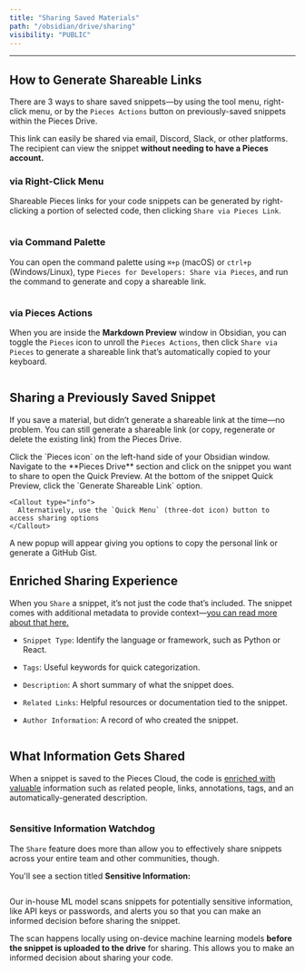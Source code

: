 ```yaml
---
title: "Sharing Saved Materials"
path: "/obsidian/drive/sharing"
visibility: "PUBLIC"
---
```

***

## How to Generate Shareable Links

There are 3 ways to share saved snippets—by using the tool menu, right-click menu, or by the `Pieces Actions` button on previously-saved snippets within the Pieces Drive.

This link can easily be shared via email, Discord, Slack, or other platforms. The recipient can view the snippet **without needing to have a Pieces account.**

### via Right-Click Menu

Shareable Pieces links for your code snippets can be generated by right-clicking a portion of selected code, then clicking `Share via Pieces Link`.

<Image src="https://storage.googleapis.com/hashnode_product_documentation_assets/obsidian_plugin_assets/using_snippets/sharing/share_via_pieces_link_OBS.png" alt="" align="center" fullwidth="true" />

### via Command Palette

You can open the command palette using `⌘+p` (macOS) or `ctrl+p` (Windows/Linux), type `Pieces for Developers: Share via Pieces`, and run the command to generate and copy a shareable link.

<Image src="https://storage.googleapis.com/hashnode_product_documentation_assets/obsidian_plugin_assets/using_snippets/sharing/share_via_command_prompt.gif" alt="" align="center" fullwidth="true" />

### via Pieces Actions

When you are inside the **Markdown Preview** window in Obsidian, you can toggle the `Pieces` icon to unroll the `Pieces Actions`, then click `Share via Pieces` to generate a shareable link that’s automatically copied to your keyboard.

<Image src="https://storage.googleapis.com/hashnode_product_documentation_assets/obsidian_plugin_assets/using_snippets/sharing/pieces_actionss.png" alt="" align="center" fullwidth="true" />

## Sharing a Previously Saved Snippet

If you save a material, but didn’t generate a shareable link at the time—no problem. You can still generate a shareable link (or copy, regenerate or delete the existing link) from the Pieces Drive.

<Steps>
  <Step title="Open the Pieces Sidebar">
    Click the `Pieces icon` on the left-hand side of your Obsidian window.
  </Step>

  <Step title="Locate the Snippet">
    Navigate to the **Pieces Drive** section and click on the snippet you want to share to open the Quick Preview.
  </Step>

  <Step title="Generate the Link">
    At the bottom of the snippet Quick Preview, click the `Generate Shareable Link` option.

    <Callout type="info">
      Alternatively, use the `Quick Menu` (three-dot icon) button to access sharing options
    </Callout>
  </Step>

  <Step title="Copy the Link">
    A new popup will appear giving you options to copy the personal link or generate a GitHub Gist.
  </Step>
</Steps>

<Image src="https://storage.googleapis.com/hashnode_product_documentation_assets/obsidian_plugin_assets/using_snippets/sharing/hovering_share_quick_view.png" alt="" align="center" fullwidth="true" />

## Enriched Sharing Experience

When you `Share` a snippet, it’s not just the code that’s included. The snippet comes with additional metadata to provide context—[you can read more about that here.](https://docs.pieces.app/products/obsidian/drive/save-snippets#whats-stored-when-you-save-a-snippet)

* `Snippet Type`: Identify the language or framework, such as Python or React.

* `Tags`: Useful keywords for quick categorization.

* `Description`: A short summary of what the snippet does.

* `Related Links`: Helpful resources or documentation tied to the snippet.

* `Author Information`: A record of who created the snippet.

<Image src="https://cdn.hashnode.com/res/hashnode/image/upload/v1733970528143/f4acf9e2-0d73-4634-8695-a6cdcfbd3814.png?auto=compress,format&format=webp" alt="" align="center" fullwidth="true" />

## What Information Gets Shared

When a snippet is saved to the Pieces Cloud, the code is [enriched with valuable](https://docs.pieces.app/products/obsidian/drive/save-snippets#whats-stored-when-you-save-a-snippet) information such as related people, links, annotations, tags, and an automatically-generated description.

<Image src="https://cdn.hashnode.com/res/hashnode/image/upload/v1733970040011/f627038f-b8f3-46f8-8235-600d1a8a8efd.png?auto=compress,format&format=webp" alt="" align="middle" fullwidth="true" />

### Sensitive Information Watchdog

The `Share` feature does more than allow you to effectively share snippets across your entire team and other communities, though.

You'll see a section titled **Sensitive Information:**

<Image src="https://cdn.hashnode.com/res/hashnode/image/upload/v1733970500459/864946d3-8d27-435c-beb4-01f5d37e5fdc.png?auto=compress,format&format=webp" alt="" align="center" fullwidth="true" />

Our in-house ML model scans snippets for potentially sensitive information, like API keys or passwords, and alerts you so that you can make an informed decision before sharing the snippet.  

The scan happens locally using on-device machine learning models **before the snippet is uploaded to the drive** for sharing. This allows you to make an informed decision about sharing your code.
